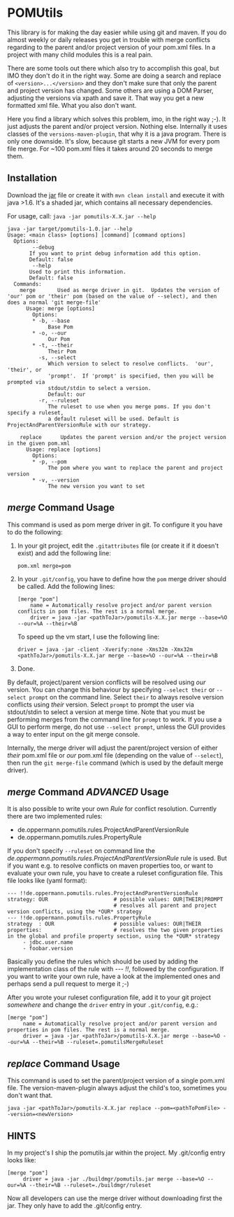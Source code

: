 POMUtils
=============

This library is for making the day easier while using git and maven.
If you do almost weekly or daily releases you get in trouble with merge
conflicts regarding to the parent and/or project version of your pom.xml files.
In a project with many child modules this is a real pain.

There are some tools out there which also try to accomplish this goal,
but IMO they don't do it in the right way. Some are doing a search and
replace of `<version>...</version>` and they don't make sure that only
the parent and project version has changed. Some others are using a DOM Parser,
adjusting the versions via xpath and save it.
That way you get a new formatted xml file. What you also don't want.

Here you find a library which solves this problem, imo, in the right way ;-).
It just adjusts the parent and/or project version. Nothing else.
Internally it uses classes of the `versions-maven-plugin`,
that why it is a java program.
There is only one downside. It's slow, because git starts a new JVM for every pom file merge.
For ~100 pom.xml files it takes around 20 seconds to merge them.


Installation
------------

Download the [jar](https://github.com/cecom/pomutils/releases/latest) file or create it with `mvn clean install` and execute it with java >1.6.
It's a shaded jar, which contains all necessary dependencies.

For usage, call: `java -jar pomutils-X.X.jar --help`

```
java -jar target/pomutils-1.0.jar --help
Usage: <main class> [options] [command] [command options]
  Options:
        --debug
       If you want to print debug information add this option.
       Default: false
        --help
       Used to print this information.
       Default: false
  Commands:
    merge       Used as merge driver in git.  Updates the version of 'our' pom or 'their' pom (based on the value of --select), and then does a normal 'git merge-file'
      Usage: merge [options]
        Options:
        * -b, --base
             Base Pom
        * -o, --our
             Our Pom
        * -t, --their
             Their Pom
          -s, --select
             Which version to select to resolve conflicts.  'our', 'their', or
             'prompt'.  If 'prompt' is specified, then you will be prompted via
             stdout/stdin to select a version.
             Default: our
          -r, --ruleset
             The ruleset to use when you merge poms. If you don't specify a ruleset,
             a default ruleset will be used. Default is ProjectAndParentVersionRule with our strategy.

    replace      Updates the parent version and/or the project version in the given pom.xml
      Usage: replace [options]
        Options:
        * -p, --pom
             The pom where you want to replace the parent and project version
        * -v, --version
             The new version you want to set

```

*merge* Command Usage
------------
This command is used as pom merge driver in git. To configure it you have to do the following:

1. In your git project, edit the `.gitattributes` file (or create it if it doesn't exist) and add the following line:

    ```
    pom.xml merge=pom
    ```

2. In your `.git/config`, you have to define how the `pom` merge driver should be called. Add the following lines:

	```
	[merge "pom"]
		name = Automatically resolve project and/or parent version conflicts in pom files. The rest is a normal merge.
		driver = java -jar <pathToJar>/pomutils-X.X.jar merge --base=%O --our=%A --their=%B
	```

	To speed up the vm start, I use the following line:

	```driver = java -jar -client -Xverify:none -Xms32m -Xmx32m  <pathToJar>/pomutils-X.X.jar merge --base=%O --our=%A --their=%B```

3. Done.

By default, project/parent version conflicts will be resolved using *our* version.
You can change this behaviour by specifying `--select their` or  `--select prompt` on the command line.
Select `their` to always resolve version conflicts using *their* version.
Select `prompt` to prompt the user via stdout/stdin to select a version at merge time.
Note that you must be performing merges from the command line for `prompt` to work.
If you use a GUI to perform merge, do not use `--select prompt`, unless the GUI provides
a way to enter input on the git merge console.

Internally, the merge driver will adjust the parent/project version
of either *their* pom.xml file or *our* pom.xml file (depending on the value of `--select`),
then run the `git merge-file` command (which is used by the default merge driver).

*merge* Command *ADVANCED* Usage
------------

It is also possible to write your own *Rule* for conflict resolution. Currently there are two
implemented rules:

  - de.oppermann.pomutils.rules.ProjectAndParentVersionRule
  - de.oppermann.pomutils.rules.PropertyRule

If you don't specify `--ruleset` on command line the *de.oppermann.pomutils.rules.ProjectAndParentVersionRule*
rule is used. But if you want e.g. to resolve conflicts on maven properties too, or want
to evaluate your own rule, you have to create a ruleset configuration file. This file looks like (yaml format):

    --- !!de.oppermann.pomutils.rules.ProjectAndParentVersionRule
    strategy: OUR                     # possible values: OUR|THEIR|PROMPT
                                      # resolves all parent and project version conflicts, using the *OUR* strategy
    --- !!de.oppermann.pomutils.rules.PropertyRule
    strategy  : OUR                   # possible values: OUR|THEIR
    properties:                       # resolves the two given properties in the global and profile property section, using the *OUR* strategy
         - jdbc.user.name
         - foobar.version

Basically you define the rules which should be used by adding the implementation class of the rule with *--- !!*,
followed by the configuration. If you want to write your own rule, have a look at the implemented ones and perhaps send
a pull request to merge it ;-)

After you wrote your ruleset configuration file, add it to your git project *somewhere* and change the `driver` entry in your `.git/config`, e.g.:

```
[merge "pom"]
     name = Automatically resolve project and/or parent version and properties in pom files. The rest is a normal merge.
     driver = java -jar <pathToJar>/pomutils-X.X.jar merge --base=%O --our=%A --their=%B --ruleset=.pomutilsMergeRuleset
```

*replace* Command Usage
------------
This command is used to set the parent/project version of a single pom.xml file. The version-maven-plugin always adjust the child's too, sometimes you don't want that.

`java -jar <pathToJar>/pomutils-X.X.jar replace --pom=<pathToPomFile> --version=<newVersion>`


HINTS
------------
In my project's I ship the pomutils.jar within the project. My .git/config entry looks like:

```
[merge "pom"]
     driver = java -jar ./buildmgr/pomutils.jar merge --base=%O --our=%A --their=%B --ruleset=./buildmgr/ruleset
```

Now all developers can use the merge driver without downloading first the jar. They only have to add the .git/config entry.


